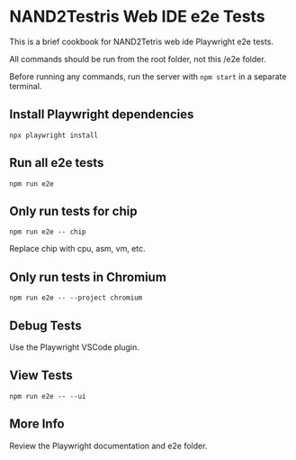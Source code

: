 # NAND2Testris Web IDE e2e Tests

This is a brief cookbook for NAND2Tetris web ide Playwright e2e tests.

All commands should be run from the root folder, not this /e2e folder.

Before running any commands, run the server with `npm start` in a separate terminal.

## Install Playwright dependencies

```
npx playwright install
```

## Run all e2e tests

```
npm run e2e
```

## Only run tests for chip

```
npm run e2e -- chip
```

Replace chip with cpu, asm, vm, etc.

## Only run tests in Chromium

```
npm run e2e -- --project chromium
```

## Debug Tests

Use the Playwright VSCode plugin.

## View Tests

```
npm run e2e -- --ui
```

## More Info

Review the Playwright documentation and e2e folder.
